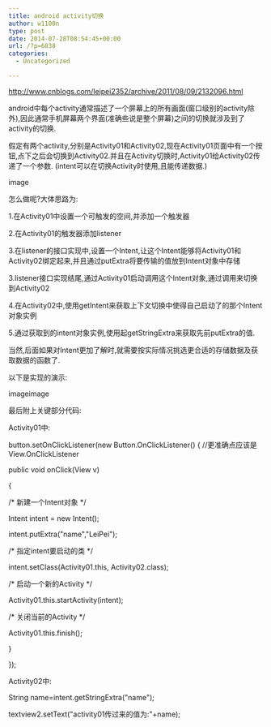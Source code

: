 ```yaml
---
title: android activity切换
author: w1100n
type: post
date: 2014-07-28T08:54:45+00:00
url: /?p=6838
categories:
  - Uncategorized

---
```

http://www.cnblogs.com/leipei2352/archive/2011/08/09/2132096.html

android中每个activity通常描述了一个屏幕上的所有画面(窗口级别的activity除外),因此通常手机屏幕两个界面(准确些说是整个屏幕)之间的切换就涉及到了activity的切换.
  
假定有两个activity,分别是Activity01和Activity02,现在Activity01页面中有一个按钮,点下之后会切换到Activity02.并且在Activity切换时,Activity01给Activity02传递了一个参数. (intent可以在切换Activity时使用,且能传递数据.)

image

怎么做呢?大体思路为:

1.在Activity01中设置一个可触发的空间,并添加一个触发器

2.在Activity01的触发器添加listener

3.在listener的接口实现中,设置一个Intent,让这个Intent能够将Activity01和Activity02绑定起来,并且通过putExtra将要传输的值放到Intent对象中存储

3.listener接口实现结尾,通过Activity01启动调用这个Intent对象,通过调用来切换到Activity02

4.在Activity02中,使用getIntent来获取上下文切换中使得自己启动了的那个Intent对象实例

5.通过获取到的intent对象实例,使用起getStringExtra来获取先前putExtra的值.

当然,后面如果对Intent更加了解时,就需要按实际情况挑选更合适的存储数据及获取数据的函数了.

以下是实现的演示:

imageimage

最后附上关键部分代码:

Activity01中:

button.setOnClickListener(new Button.OnClickListener() { //更准确点应该是View.OnClickListener
  
public void onClick(View v)
  
{
  
/\* 新建一个Intent对象 \*/
  
Intent intent = new Intent();
  
intent.putExtra("name","LeiPei");
  
/\* 指定intent要启动的类 \*/
  
intent.setClass(Activity01.this, Activity02.class);
  
/\* 启动一个新的Activity \*/
  
Activity01.this.startActivity(intent);
  
/\* 关闭当前的Activity \*/
  
Activity01.this.finish();
  
}
  
});
  
Activity02中:

String name=intent.getStringExtra("name");
  
textview2.setText("activity01传过来的值为:"+name);